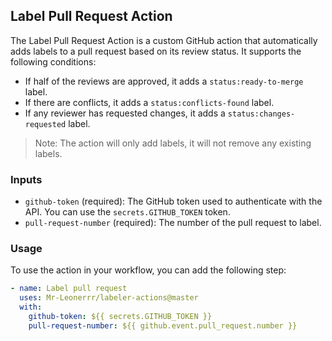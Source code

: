 ## Label Pull Request Action

The Label Pull Request Action is a custom GitHub action that automatically adds labels to a pull request based on its review status. It supports the following conditions:

- If half of the reviews are approved, it adds a `status:ready-to-merge` label.
- If there are conflicts, it adds a `status:conflicts-found` label.
- If any reviewer has requested changes, it adds a `status:changes-requested` label.

> Note: The action will only add labels, it will not remove any existing labels.

### Inputs

- `github-token` (required): The GitHub token used to authenticate with the API. You can use the `secrets.GITHUB_TOKEN` token.
- `pull-request-number` (required): The number of the pull request to label.

### Usage

To use the action in your workflow, you can add the following step:

```yaml
- name: Label pull request
  uses: Mr-Leonerrr/labeler-actions@master
  with:
    github-token: ${{ secrets.GITHUB_TOKEN }}
    pull-request-number: ${{ github.event.pull_request.number }}
```
